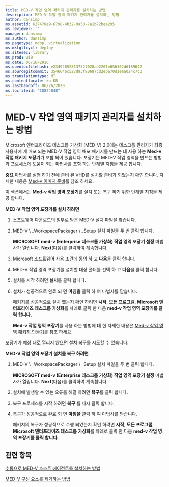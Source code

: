 ```yaml
---
title: MED-V 작업 영역 패키지 관리자를 설치하는 방법
description: MED-V 작업 영역 패키지 관리자를 설치하는 방법
author: dansimp
ms.assetid: 627478e9-6798-4b32-9a50-7a1b72bea295
ms.reviewer: ''
manager: dansimp
ms.author: dansimp
ms.pagetype: mdop, virtualization
ms.mktglfcycl: deploy
ms.sitesec: library
ms.prod: w10
ms.date: 06/16/2016
ms.openlocfilehash: e23492852813752f028ae2201e656162d6189642
ms.sourcegitcommit: 354664bc527d93f80687cd2eba70d1eea024c7c3
ms.translationtype: MT
ms.contentlocale: ko-KR
ms.lasthandoff: 06/26/2020
ms.locfileid: "10824848"
---
```

# MED-V 작업 영역 패키지 관리자를 설치하는 방법


Microsoft 엔터프라이즈 데스크톱 가상화 (MED-V) 2.0에는 데스크톱 관리자가 최종 사용자에 게 배포 되는 MED-V 작업 영역 배포 패키지를 만드는 데 사용 하는 **Med-v 작업 패키지 포장기**가 포함 되어 있습니다. 포장기는 MED-V 작업 영역을 만드는 방법과 프로세스에 도움이 되는 마법사를 포함 하는 단계별 지침을 제공 합니다.

**중요**  마법사를 실행 하기 전에 준비 된 VHD를 설치할 준비가 되었는지 확인 합니다. 자세한 내용은 [Med-v 이미지 준비](prepare-a-med-v-image.md)를 참조 하세요.

 

이 섹션에서는 **Med-v 작업 영역 포장기**를 설치 또는 복구 하기 위한 단계별 지침을 제공 합니다.

**MED-V 작업 영역 포장기를 설치 하려면**

1.  소프트웨어 다운로드의 일부로 받은 MED-V 설치 파일을 찾습니다.

2.  MED-V \ _WorkspacePackager \ _Setup 설치 파일을 두 번 클릭 합니다.

    **MICROSOFT med-v (Enterprise 데스크톱 가상화) 작업 영역 포장기 설정** 마법사가 열립니다. **Next**(다음)를 클릭하여 계속합니다.

3.  Microsoft 소프트웨어 사용 조건에 동의 하 고 **다음**을 클릭 합니다.

4.  MED-V 작업 영역 포장기를 설치할 대상 폴더를 선택 하 고 **다음**을 클릭 합니다.

5.  설치를 시작 하려면 **설치**를 클릭 합니다.

6.  설치가 성공적으로 완료 되 면 **마침을** 클릭 하 여 마법사를 닫습니다.

    패키지를 성공적으로 설치 했는지 확인 하려면 **시작**, **모든 프로그램**, **Microsoft 엔터프라이즈 데스크톱 가상화**를 차례로 클릭 한 다음 **med-v 작업 영역 포장기를 클릭 합니다.**

    **Med-v 작업 영역 포장기**를 사용 하는 방법에 대 한 자세한 내용은 [Med-v 작업 영역 패키지 만들기](create-a-med-v-workspace-package.md)를 참조 하세요.

포장기가 예상 대로 열리지 않으면 설치 복구를 시도할 수 있습니다.

**MED-V 작업 영역 포장기 설치를 복구 하려면**

1.  MED-V \ _WorkspacePackager \ _Setup 설치 파일을 두 번 클릭 합니다.

    **MICROSOFT med-v (Enterprise 데스크톱 가상화) 작업 영역 포장기 설정** 마법사가 열립니다. **Next**(다음)를 클릭하여 계속합니다.

2.  설치에 발생할 수 있는 오류를 해결 하려면 **복구**를 클릭 합니다.

3.  복구 프로세스를 시작 하려면 **복구** 를 다시 클릭 합니다.

4.  복구가 성공적으로 완료 되 면 **마침을** 클릭 하 여 마법사를 닫습니다.

    패키지의 복구가 성공적으로 수행 되었는지 확인 하려면 **시작**, **모든 프로그램**, **Microsoft 엔터프라이즈 데스크톱 가상화**를 차례로 클릭 한 다음 **med-v 작업 영역 포장기를 클릭 합니다.**

## 관련 항목


[수동으로 MED-V 호스트 에이전트를 설치하는 방법](how-to-manually-install-the-med-v-host-agent.md)

[MED-V 구성 요소를 제거하는 방법](how-to-uninstall-the-med-v-components.md)

 

 





